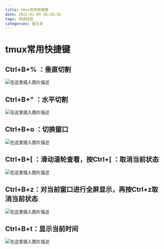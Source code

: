 ```yaml
---
title: tmux常用快键键
date: 2022-01-09 20:38:58
tags: 渗透技能
categories: 备忘录
---
```


# tmux常用快捷键

## Ctrl+B+% ：垂直切割

![在这里插入图片描述](https://img-blog.csdnimg.cn/9a0a7180dae946beab3aad3276c1d766.png?x-oss-process=image/watermark,type_d3F5LXplbmhlaQ,shadow_50,text_Q1NETiBA5bmz5Yeh55qE5a2m6ICF,size_20,color_FFFFFF,t_70,g_se,x_16#pic_center)




## Ctrl+B+" ：水平切割

![在这里插入图片描述](https://img-blog.csdnimg.cn/70ecdf4c06bf460890a2cbde51f25770.png?x-oss-process=image/watermark,type_d3F5LXplbmhlaQ,shadow_50,text_Q1NETiBA5bmz5Yeh55qE5a2m6ICF,size_20,color_FFFFFF,t_70,g_se,x_16#pic_center)

<!--more-->

## Ctrl+B+o ：切换窗口

![在这里插入图片描述](https://img-blog.csdnimg.cn/9938e474239449b4ae08d755416f0067.png?x-oss-process=image/watermark,type_d3F5LXplbmhlaQ,shadow_50,text_Q1NETiBA5bmz5Yeh55qE5a2m6ICF,size_20,color_FFFFFF,t_70,g_se,x_16#pic_center)

<!--more-->

## Ctrl+B+[ ：滑动滚轮查看，按Ctrl+[ ：取消当前状态

![在这里插入图片描述](https://img-blog.csdnimg.cn/53014b87bb444b46804a88388407213a.png?x-oss-process=image/watermark,type_d3F5LXplbmhlaQ,shadow_50,text_Q1NETiBA5bmz5Yeh55qE5a2m6ICF,size_20,color_FFFFFF,t_70,g_se,x_16#pic_center)

## Ctrl+B+z：对当前窗口进行全屏显示，再按Ctrl+z取消当前状态

![在这里插入图片描述](https://img-blog.csdnimg.cn/90618e8faace419c8a87e91f4636e7ed.png?x-oss-process=image/watermark,type_d3F5LXplbmhlaQ,shadow_50,text_Q1NETiBA5bmz5Yeh55qE5a2m6ICF,size_20,color_FFFFFF,t_70,g_se,x_16#pic_center)

## Ctrl+B+t：显示当前时间

![在这里插入图片描述](https://img-blog.csdnimg.cn/cf7410461f82438da252e6c633cad922.png?x-oss-process=image/watermark,type_d3F5LXplbmhlaQ,shadow_50,text_Q1NETiBA5bmz5Yeh55qE5a2m6ICF,size_20,color_FFFFFF,t_70,g_se,x_16#pic_center)
